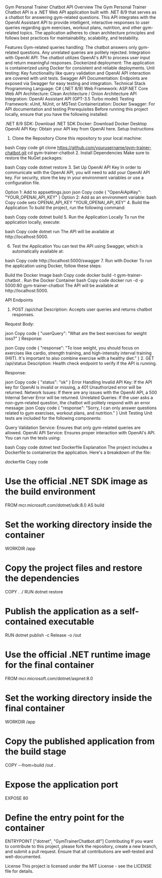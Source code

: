 Gym Personal Trainer Chatbot API
Overview
The Gym Personal Trainer Chatbot API is a .NET Web API application built with .NET 8/9 that serves as a chatbot for answering gym-related questions. This API integrates with the OpenAI Assistant API to provide intelligent, interactive responses to user queries regarding gym exercises, workout plans, nutrition, and other gym-related topics. The application adheres to clean architecture principles and follows best practices for maintainability, scalability, and testability.

Features
Gym-related queries handling: The chatbot answers only gym-related questions. Any unrelated queries are politely rejected.
Integration with OpenAI API: The chatbot utilizes OpenAI's API to process user input and return meaningful responses.
Dockerized deployment: The application is containerized using Docker for consistent and reliable deployments.
Unit testing: Key functionality like query validation and OpenAI API interaction are covered with unit tests.
Swagger API Documentation: Endpoints are exposed via Swagger for easy testing and integration.
Technical Stack
Programming Language: C# (.NET 8/9)
Web Framework: ASP.NET Core Web API
Architecture: Clean Architecture / Onion Architecture
API Integration: OpenAI Assistant API (GPT-3.5 Turbo model)
Testing Framework: xUnit, NUnit, or MSTest
Containerization: Docker
Swagger: For API documentation and testing
Prerequisites
Before running this project locally, ensure that you have the following installed:

.NET 8/9 SDK: Download .NET SDK
Docker: Download Docker Desktop
OpenAI API Key: Obtain your API key from OpenAI here.
Setup Instructions
1. Clone the Repository
Clone this repository to your local machine:

bash
Copy code
git clone https://github.com/yourusername/gym-trainer-chatbot.git
cd gym-trainer-chatbot
2. Install Dependencies
Make sure to restore the NuGet packages:

bash
Copy code
dotnet restore
3. Set Up OpenAI API Key
In order to communicate with the OpenAI API, you will need to add your OpenAI API key. For security, store the key in your environment variables or use a configuration file.

Option 1: Add to appsettings.json
json
Copy code
{
  "OpenAiApiKey": "YOUR_OPENAI_API_KEY"
}
Option 2: Add as an environment variable:
bash
Copy code
setx OPENAI_API_KEY "YOUR_OPENAI_API_KEY"
4. Build the Application
To build the project, run the following command:

bash
Copy code
dotnet build
5. Run the Application Locally
To run the application locally, execute:

bash
Copy code
dotnet run
The API will be available at http://localhost:5000.

6. Test the Application
You can test the API using Swagger, which is automatically available at:

bash
Copy code
http://localhost:5000/swagger
7. Run with Docker
To run the application using Docker, follow these steps:

Build the Docker Image
bash
Copy code
docker build -t gym-trainer-chatbot .
Run the Docker Container
bash
Copy code
docker run -d -p 5000:80 gym-trainer-chatbot
The API will be available at http://localhost:5000.

API Endpoints
1. POST /api/chat
Description: Accepts user queries and returns chatbot responses.

Request Body:

json
Copy code
{
  "userQuery": "What are the best exercises for weight loss?"
}
Response:

json
Copy code
{
  "response": "To lose weight, you should focus on exercises like cardio, strength training, and high-intensity interval training (HIIT). It's important to also combine exercise with a healthy diet."
}
2. GET /api/status
Description: Health check endpoint to verify if the API is running.

Response:

json
Copy code
{
  "status": "ok"
}
Error Handling
Invalid API Key: If the API key for OpenAI is invalid or missing, a 401 Unauthorized error will be returned.
Network Issues: If there are any issues with the OpenAI API, a 500 Internal Server Error will be returned.
Unrelated Queries: If the user asks a non-gym-related question, the chatbot will politely respond with an error message:
json
Copy code
{
  "response": "Sorry, I can only answer questions related to gym exercises, workout plans, and nutrition."
}
Unit Testing
Unit tests are included for the following components:

Query Validation Service: Ensures that only gym-related queries are allowed.
OpenAI API Service: Ensures proper interaction with OpenAI's API.
You can run the tests using:

bash
Copy code
dotnet test
Dockerfile Explanation
The project includes a Dockerfile to containerize the application. Here's a breakdown of the file:

dockerfile
Copy code
# Use the official .NET SDK image as the build environment
FROM mcr.microsoft.com/dotnet/sdk:8.0 AS build

# Set the working directory inside the container
WORKDIR /app

# Copy the project files and restore the dependencies
COPY . ./
RUN dotnet restore

# Publish the application as a self-contained executable
RUN dotnet publish -c Release -o /out

# Use the official .NET runtime image for the final container
FROM mcr.microsoft.com/dotnet/aspnet:8.0

# Set the working directory inside the final container
WORKDIR /app

# Copy the published application from the build stage
COPY --from=build /out .

# Expose the application port
EXPOSE 80

# Define the entry point for the container
ENTRYPOINT ["dotnet", "GymTrainerChatbot.dll"]
Contributing
If you want to contribute to this project, please fork the repository, create a new branch, and submit a pull request. Ensure that all contributions are well-tested and well-documented.

License
This project is licensed under the MIT License - see the LICENSE file for details.
